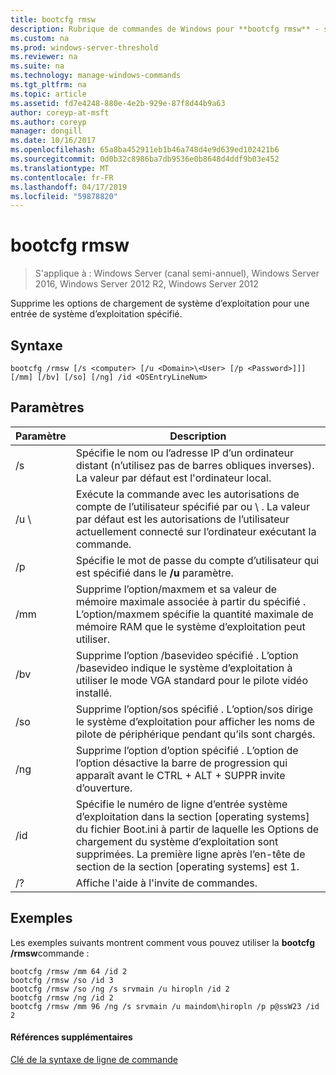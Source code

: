 ```yaml
---
title: bootcfg rmsw
description: Rubrique de commandes de Windows pour **bootcfg rmsw** - supprime d’exploitation des options de chargement pour une entrée de système d’exploitation spécifié.
ms.custom: na
ms.prod: windows-server-threshold
ms.reviewer: na
ms.suite: na
ms.technology: manage-windows-commands
ms.tgt_pltfrm: na
ms.topic: article
ms.assetid: fd7e4248-880e-4e2b-929e-87f8d44b9a63
author: coreyp-at-msft
ms.author: coreyp
manager: dongill
ms.date: 10/16/2017
ms.openlocfilehash: 65a8ba452911eb1b46a748d4e9d639ed102421b6
ms.sourcegitcommit: 0d0b32c8986ba7db9536e0b8648d4ddf9b03e452
ms.translationtype: MT
ms.contentlocale: fr-FR
ms.lasthandoff: 04/17/2019
ms.locfileid: "59878820"
---
```

# <a name="bootcfg-rmsw"></a>bootcfg rmsw

>S'applique à : Windows Server (canal semi-annuel), Windows Server 2016, Windows Server 2012 R2, Windows Server 2012

Supprime les options de chargement de système d’exploitation pour une entrée de système d’exploitation spécifié.

## <a name="syntax"></a>Syntaxe
```
bootcfg /rmsw [/s <computer> [/u <Domain>\<User> [/p <Password>]]] [/mm] [/bv] [/so] [/ng] /id <OSEntryLineNum>
```
## <a name="parameters"></a>Paramètres
|Paramètre|Description|
|-------|--------|
|/s <computer>|Spécifie le nom ou l’adresse IP d’un ordinateur distant (n’utilisez pas de barres obliques inverses). La valeur par défaut est l'ordinateur local.|
|/u <Domain>\\<User>|Exécute la commande avec les autorisations de compte de l’utilisateur spécifié par <User> ou <Domain> \\ <User>. La valeur par défaut est les autorisations de l’utilisateur actuellement connecté sur l’ordinateur exécutant la commande.|
|/p <Password>|Spécifie le mot de passe du compte d’utilisateur qui est spécifié dans le **/u** paramètre.|
|/mm|Supprime l’option/maxmem et sa valeur de mémoire maximale associée à partir du spécifié <OSEntryLineNum>. L’option/maxmem spécifie la quantité maximale de mémoire RAM que le système d’exploitation peut utiliser.|
|/bv|Supprime l’option /basevideo spécifié <OSEntryLineNum>. L’option /basevideo indique le système d’exploitation à utiliser le mode VGA standard pour le pilote vidéo installé.|
|/so|Supprime l’option/sos spécifié <OSEntryLineNum>. L’option/sos dirige le système d’exploitation pour afficher les noms de pilote de périphérique pendant qu’ils sont chargés.|
|/ng|Supprime l’option d’option spécifié <OSEntryLineNum>. L’option de l’option désactive la barre de progression qui apparaît avant le CTRL + ALT + SUPPR invite d’ouverture.|
|/id <OSEntryLineNum>|Spécifie le numéro de ligne d’entrée système d’exploitation dans la section [operating systems] du fichier Boot.ini à partir de laquelle les Options de chargement du système d’exploitation sont supprimées. La première ligne après l’en-tête de section de la section [operating systems] est 1.|
|/?|Affiche l'aide à l'invite de commandes.|
## <a name="BKMK_examples"></a>Exemples
Les exemples suivants montrent comment vous pouvez utiliser la **bootcfg /rmsw**commande :
```
bootcfg /rmsw /mm 64 /id 2 
bootcfg /rmsw /so /id 3 
bootcfg /rmsw /so /ng /s srvmain /u hiropln /id 2 
bootcfg /rmsw /ng /id 2 
bootcfg /rmsw /mm 96 /ng /s srvmain /u maindom\hiropln /p p@ssW23 /id 2       
```
#### <a name="additional-references"></a>Références supplémentaires
[Clé de la syntaxe de ligne de commande](command-line-syntax-key.md)
